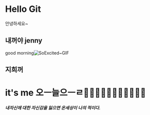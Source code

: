 # Hello Git

안녕하세요~

## 내꺼야 jenny
good morning![SoExcited~GIF](https://github.com/user-attachments/assets/2c6f9466-22a1-4719-8eb1-3763cb1b31ec)

## 지희꺼
# it's me 오ㅡ늘으ㅡㄹ🤣🤣🤣🤣🤣🤣🤣🤣🤣😍😍
#####  내자신에 대한 자신감을 잃으면 온세상이 나의 적이다. 

